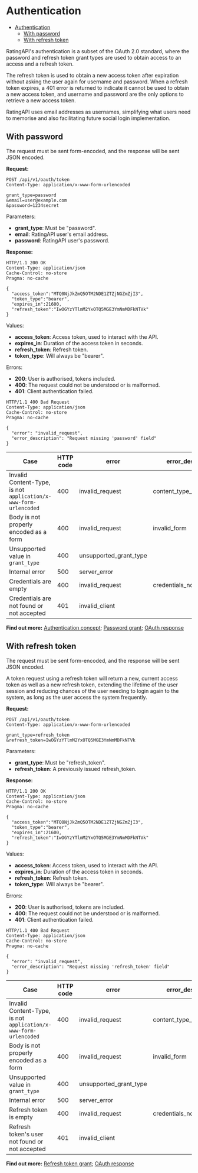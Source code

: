 Authentication
==============

- [Authentication](#authentication)
  - [With password](#with-password)
  - [With refresh token](#with-refresh-token)

RatingAPI's authentication is a subset of the OAuth 2.0 standard, where the password and refresh token grant types are used to obtain access to an access and a refresh token.

The refresh token is used to obtain a new access token after expiration without asking the user again for username and password. When a refresh token expires, a 401 error is returned to indicate it cannot be used to obtain a new access token, and username and password are the only options to retrieve a new access token.

RatingAPI uses email addresses as usernames, simplifying what users need to memorise and also facilitating future social login implementation.


With password
-------------

The request must be sent form-encoded, and the response will be sent JSON encoded.

**Request:**

```text
POST /api/v1/oauth/token
Content-Type: application/x-www-form-urlencoded

grant_type=password
&email=user@example.com
&password=1234secret
```

Parameters:

* **grant_type**: Must be "password".
* **email**: RatingAPI user's email address.
* **password**: RatingAPI user's password.

**Response:**

```text
HTTP/1.1 200 OK
Content-Type: application/json
Cache-Control: no-store
Pragma: no-cache

{
  "access_token":"MTQ0NjJkZmQ5OTM2NDE1ZTZjNGZmZjI3",
  "token_type":"bearer",
  "expires_in":21600,
  "refresh_token":"IwOGYzYTlmM2YxOTQ5MGE3YmNmMDFkNTVk"
}
```

Values:

* **access_token**: Access token, used to interact with the API.
* **expires_in**: Duration of the access token in seconds.
* **refresh_token**: Refresh token.
* **token_type**: Will always be "bearer".

Errors:

* **200**: User is authorised, tokens included.
* **400**: The request could not be understood or is malformed.
* **401**: Client authentication failed.

```text
HTTP/1.1 400 Bad Request
Content-Type: application/json
Cache-Control: no-store
Pragma: no-cache

{
  "error": "invalid_request",
  "error_description": "Request missing 'password' field"
}
```

| Case | HTTP code | error | error_description |
| - | - | - | - |
| Invalid Content-Type, is not `application/x-www-form-urlencoded` | 400 | invalid_request | content_type_not_accepted |
| Body is not properly encoded as a form | 400 | invalid_request | invalid_form |
| Unsupported value in `grant_type` | 400 | unsupported_grant_type | |
| Internal error | 500 | server_error | |
| Credentials are empty | 400 | invalid_request | credentials_not_provided |
| Credentials are not found or not accepted | 401 | invalid_client | |

**Find out more:** [Authentication concept](https://developer.okta.com/docs/concepts/authentication/); [Password grant](https://www.oauth.com/oauth2-servers/access-tokens/password-grant/); [OAuth response](https://www.oauth.com/oauth2-servers/access-tokens/access-token-response/)


With refresh token
------------------

The request must be sent form-encoded, and the response will be sent JSON encoded.

A token request using a refresh token will return a new, current access token as well as a new refresh token, extending the lifetime of the user session and reducing chances of the user needing to login again to the system, as long as the user access the system frequently.

**Request:**

```text
POST /api/v1/oauth/token
Content-Type: application/x-www-form-urlencoded

grant_type=refresh_token
&refresh_token=IwOGYzYTlmM2YxOTQ5MGE3YmNmMDFkNTVk
```

Parameters:

* **grant_type**: Must be "refresh_token".
* **refresh_token**: A previously issued refresh_token.

**Response:**

```text
HTTP/1.1 200 OK
Content-Type: application/json
Cache-Control: no-store
Pragma: no-cache

{
  "access_token":"MTQ0NjJkZmQ5OTM2NDE1ZTZjNGZmZjI3",
  "token_type":"bearer",
  "expires_in":21600,
  "refresh_token":"IwOGYzYTlmM2YxOTQ5MGE3YmNmMDFkNTVk"
}
```

Values:

* **access_token**: Access token, used to interact with the API.
* **expires_in**: Duration of the access token in seconds.
* **refresh_token**: Refresh token.
* **token_type**: Will always be "bearer".

Errors:

* **200**: User is authorised, tokens are included.
* **400**: The request could not be understood or is malformed.
* **401**: Client authentication failed.

```text
HTTP/1.1 400 Bad Request
Content-Type: application/json
Cache-Control: no-store
Pragma: no-cache

{
  "error": "invalid_request",
  "error_description": "Request missing 'refresh_token' field"
}
```

| Case | HTTP code | error | error_description |
| - | - | - | - |
| Invalid Content-Type, is not `application/x-www-form-urlencoded` | 400 | invalid_request | content_type_not_accepted |
| Body is not properly encoded as a form | 400 | invalid_request | invalid_form |
| Unsupported value in `grant_type` | 400 | unsupported_grant_type | |
| Internal error | 500 | server_error | |
| Refresh token is empty | 400 | invalid_request | credentials_not_provided |
| Refresh token's user not found or not accepted | 401 | invalid_client | |

**Find out more:** [Refresh token grant](https://www.oauth.com/oauth2-servers/access-tokens/refreshing-access-tokens/); [OAuth response](https://www.oauth.com/oauth2-servers/access-tokens/access-token-response/)
